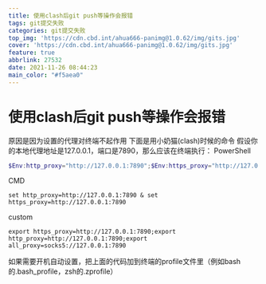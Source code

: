 ```yaml
---
title: 使用clash后git push等操作会报错
tags: git提交失败
categories: git提交失败
top_img: 'https://cdn.cbd.int/ahua666-panimg@1.0.62/img/gits.jpg'
cover: 'https://cdn.cbd.int/ahua666-panimg@1.0.62/img/gits.jpg'
feature: true
abbrlink: 27532
date: 2021-11-26 08:44:23
main_color: "#f5aea0"
---
```

# 使用clash后git push等操作会报错
原因是因为设置的代理对终端不起作用 
下面是用小奶猫(clash)时候的命令 假设你的本地代理地址是127.0.0.1，端口是7890，那么应该在终端执行：
PowerShell
```PowerShell
$Env:http_proxy="http://127.0.0.1:7890";$Env:https_proxy="http://127.0.0.1:7890"
```
CMD
```CMD
set http_proxy=http://127.0.0.1:7890 & set https_proxy=http://127.0.0.1:7890
```
custom
```custom
export https_proxy=http://127.0.0.1:7890;export http_proxy=http://127.0.0.1:7890;export all_proxy=socks5://127.0.0.1:7890
```
如果需要开机自动设置，把上面的代码加到终端的profile文件里（例如bash的.bash_profile，zsh的.zprofile）
